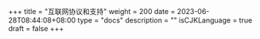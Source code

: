 +++
title = "互联网协议和支持"
weight = 200
date = 2023-06-28T08:44:08+08:00
type = "docs"
description = ""
isCJKLanguage = true
draft = false
+++